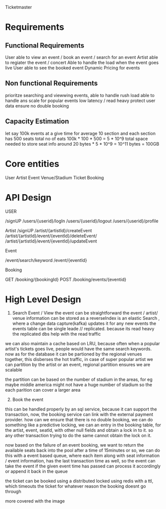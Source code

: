 Ticketmaster

# Requirements

## Functional Requirements

User able to view an event / book an event / search for an event
Artist able to regiater the event / concert
Able to handle the load when the event goes live
User able to see the booked event
Dynamic Pricing for events

## Non functional Requirements

prioritze searching  and viewwing events, able to handle rush load
able to handle ans scale for popular events
low latency / read heavy
protect user data
ensure no double booking 

## Capacity Estimation

let say 100k events at a give time
for average 10 section and each section has 500 seats
total no of eats 100k * 100 * 500 = 5 * 10^9
total space needed to store seat info around 20 bytes * 5 * 10^9 = 10^11 bytes = 100GB

# Core entities

User
Artist
Event
Venue/Stadium
Ticket
Booking


# API Design

USER

/signUP
/users/{userid}/logIn
/users/{userid}/logout
/users/{userid}/profile

Artist
/signUP
/artist/{artistId}/createEvent
/artist/{artistId}/event/{eventId}/deleteEvent/
/artist/{artistId}/event/{eventId}/updateEvent

Event

/event/search/keyword
/event/{eventId}

Booking

GET /booking/{bookingId}
POST /booking/events/{eventid}


# High Level Design

1. Search Event / View the event
can be straightforward the event / artist/ venue information can be stored as a reverseIndex is an elastic Search , where a change data capture(kafka) updates it for any new events
the events table can be single leade // replicated. because its read heavy the replicated dbs help with the read traffic

we can also maintain a cache based on LRU, because often when a popular artist's tickets goes live, people would have the same search keywords.
now as for the database it can be partioned by the regional venues together, this disberses the hot traffic, in case of super popular artist we can partition by the artist or an event, regional partition ensures we are scalable

the partition can be based on the number of stadium in the areas, for eg maybe middle america might not have a huge number of stadium so the each parition can cover a larger area

2. Book the event

this can be handled properly by an sql service, because it can support the transaction, now, the booking service can link with the external payment provider.
how can we ensure that there is no double booking, we can do something like a predictive locking, we can an entry in the booking table, for the artist, event, seatId, with other null fields and obtain a lock in to it.
so any other transaction trying to do the same cannot obtain the lock on it.

now based on the failure of an event booking, we want to return the available seats back into the pool after a time of 15minutes or so, we can do this with a event based queue, where each item along with seat information / event information, has the last transaction time as well, so the event can take the event if the given event time has passed can process it accordingly or append it back in the queue

the ticket can be booked using a distributed locked using redis with a ttl, which timeouts the ticket for whatever reason the booking doesnt go through


more covered with the image
